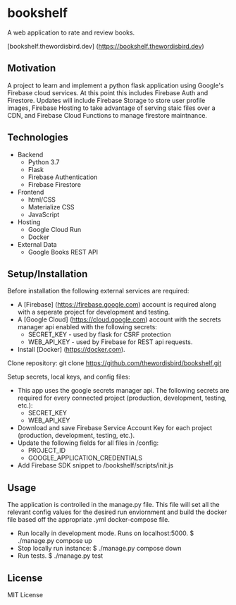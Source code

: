 # bookshelf
A web application to rate and review books.

[bookshelf.thewordisbird.dev] (https://bookshelf.thewordisbird.dev)

## Motivation
A project to learn and implement a python flask application using Google's Firebase cloud services. At this point this includes Firebase Auth and Firestore. Updates will include Firebase Storage to store user profile images, Firebase Hosting to take advantage of serving staic files over a CDN, and Firebase Cloud Functions to manage firestore maintnance.

## Technologies
* Backend
    * Python 3.7
    * Flask
    * Firebase Authentication
    * Firebase Firestore
* Frontend
    * html/CSS
    * Materialize CSS
    * JavaScript 
* Hosting
    * Google Cloud Run
    * Docker
* External Data
    * Google Books REST API

## Setup/Installation
Before installation the following external services are required: 
* A [Firebase] (https://firebase.google.com) account is required along with a seperate project for development and testing.
* A [Google Cloud] (https://cloud.google.com) account with the secrets manager api enabled with the following secrets:
    * SECRET_KEY - used by flask for CSRF protection
    * WEB_API_KEY - used by Firebase for REST api requests.
* Install [Docker] (https://docker.com).

Clone repository:
    git clone https://github.com/thewordisbird/bookshelf.git

Setup secrets, local keys, and config files:
* This app uses the google secrets manager api. The following secrets are required for every connected project (production, development, testing, etc.):
    * SECRET_KEY 
    * WEB_API_KEY
* Download and save Firebase Service Account Key for each project (production, development, testing, etc.).
* Update the following fields for all files in /config:
    * PROJECT_ID
    * GOOGLE_APPLICATION_CREDENTIALS
* Add Firebase SDK snippet to /bookshelf/scripts/init.js

## Usage
The application is controlled in the manage.py file. This file will set all the relevant config values for the desired run enviornment and build the docker file based off the appropriate .yml docker-compose file.
* Run locally in development mode. Runs on localhost:5000.
    $ ./manage.py compose up
* Stop locally run instance:
    $ ./manage.py compose down
* Run tests.
    $ ./manage.py test

## License
MIT License



